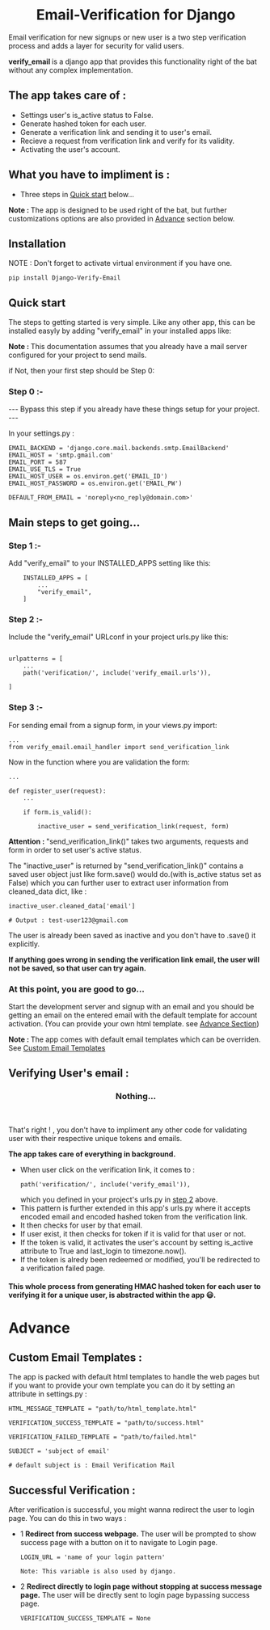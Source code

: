 

<h1 style='text-align:center'>Email-Verification for Django</h1>

Email verification for new signups or new user is a two step verification process and adds a layer for security for valid users.

<b> verify_email </b> is a django app that provides this functionality right of the bat without any complex implementation.

## The app takes care of :
* Settings user's is_active status to False.
* Generate hashed token for each user.
* Generate a verification link and sending it to user's email.
* Recieve a request from verification link and verify for its validity.
* Activating the user's account.

## What you have to impliment is :
* Three steps in <a href='#quickstart'>Quick start</a> below...

<b>Note : </b>The app is designed to be used right of the bat, but further customizations options are also provided in <a href="#advance">Advance</a> section below.


## Installation

NOTE : Don't forget to activate virtual environment if you have one.

```
pip install Django-Verify-Email
```

<p id='quickstart'>
<h2>Quick start</h2>
</p>

The steps to getting started is very simple. Like any other app, this can be installed easyly by adding "verify_email" in your installed apps like:

<b>Note : </b>This documentation assumes that you already have a mail server configured for your project to send mails. 

if Not, then your first step should be Step 0:

### Step 0 :-

--- Bypass this step if you already have these things setup for your project. ---

In your settings.py :
```
EMAIL_BACKEND = 'django.core.mail.backends.smtp.EmailBackend'
EMAIL_HOST = 'smtp.gmail.com'
EMAIL_PORT = 587
EMAIL_USE_TLS = True
EMAIL_HOST_USER = os.environ.get('EMAIL_ID') 
EMAIL_HOST_PASSWORD = os.environ.get('EMAIL_PW')

DEFAULT_FROM_EMAIL = 'noreply<no_reply@domain.com>'
```

## Main steps to get going...

### Step 1 :-
Add "verify_email" to your INSTALLED_APPS setting like this:
```
    INSTALLED_APPS = [
        ...
        "verify_email",
    ]
```
<p id="step2">
<h3>Step 2 :-</h3>

Include the "verify_email" URLconf in your project urls.py like this:


```

urlpatterns = [
	...
	path('verification/', include('verify_email.urls')),	

]
```
</p>


### Step 3 :-
For sending email from a signup form, in your views.py import:

```
...
from verify_email.email_handler import send_verification_link
```
Now in the function where you are validation the form:

```
...

def register_user(request):
    ...
    
    if form.is_valid():

        inactive_user = send_verification_link(request, form)
```

<b>Attention : </b>"send_verification_link()" takes two arguments, requests and form in order to set user's active status. 

The "inactive_user" is returned by "send_verification_link()" contains a saved user object just like form.save() would do.(with is_active status set as False) which you can further user to extract user information from cleaned_data dict, like :

```
inactive_user.cleaned_data['email']

# Output : test-user123@gmail.com
```
The user is already been saved as inactive and you don't have to .save() it explicitly.

<b>If anything goes wrong in sending the verification link email, the user will not be saved, so that user can try again.</b>



### At this point, you are good to go...
 Start the development server and signup with an email and you should be getting an email on the entered email with the default template for account activation. (You can provide your own html template. see <a href='#advance'>Advance Section</a>)

 <b>Note : </b>The app comes with default email templates which can be overriden. See <a href='#customemailtemplate'> Custom Email Templates</a>

## Verifying User's email :

<h3 style='text-align:center'>Nothing...</h3><br>

That's right ! , you don't have to impliment any other code for validating user with their respective unique tokens and emails. 

<b>The app takes care of everything in background.</b>

* When user click on the verification link, it comes to :
    ```
    path('verification/', include('verify_email')),
    ```
    which you defined in your project's urls.py in <a href='#step2'>step 2</a> above.
* This pattern is further extended in this app's urls.py where it accepts encoded email and encoded hashed token from the verification link.
* It then checks for user by that email.
* If user exist, it then checks for token if it is valid for that user or not.
* If the token is valid, it activates the user's account by setting is_active attribute to True and last_login to timezone.now().
* If the token is alredy been redeemed or modified, you'll be redirected to a verification failed page.

#### This whole process from generating HMAC hashed token for each user to verifying it for a unique user, is abstracted within the app 😃.



<p id="advance">

<h1>Advance</h1>

<p id="customemailtemplate">

<h2>Custom Email Templates : </h2>



The app is packed with default html templates to handle the web pages but if you want to provide your own template you can do it by setting an attribute in settings.py :

```
HTML_MESSAGE_TEMPLATE = "path/to/html_template.html"

VERIFICATION_SUCCESS_TEMPLATE = "path/to/success.html"

VERIFICATION_FAILED_TEMPLATE = "path/to/failed.html"
```
```
SUBJECT = 'subject of email'

# default subject is : Email Verification Mail
```
</p>

## Successful Verification :
After verification is successful, you might wanna redirect the user to login page. You can do this in two ways :

* 1 <b>Redirect from success webpage.</b>
	The user will be prompted to show success page with a button on it to navigate to Login page.
    ```
    LOGIN_URL = 'name of your login pattern'

    Note: This variable is also used by django.
    ```
* 2 <b>Redirect directly to login page without stopping at success message page.</b>
	The user will be directly sent to login page bypassing success page.
    ```
    VERIFICATION_SUCCESS_TEMPLATE = None
    ```
</p>




